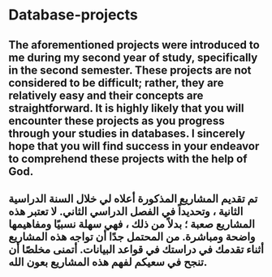 # Database-projects
## The aforementioned projects were introduced to me during my second year of study, specifically in the second semester. These projects are not considered to be difficult; rather, they are relatively easy and their concepts are straightforward. It is highly likely that you will encounter these projects as you progress through your studies in databases. I sincerely hope that you will find success in your endeavor to comprehend these projects with the help of God.
## تم تقديم المشاريع المذكورة أعلاه لي خلال السنة الدراسية الثانية ، وتحديداً في الفصل الدراسي الثاني. لا تعتبر هذه المشاريع صعبة ؛ بدلاً من ذلك ، فهي سهلة نسبيًا ومفاهيمها واضحة ومباشرة. من المحتمل جدًا أن تواجه هذه المشاريع أثناء تقدمك في دراستك في قواعد البيانات. أتمنى مخلصًا أن تنجح في سعيكم لفهم هذه المشاريع بعون الله.

